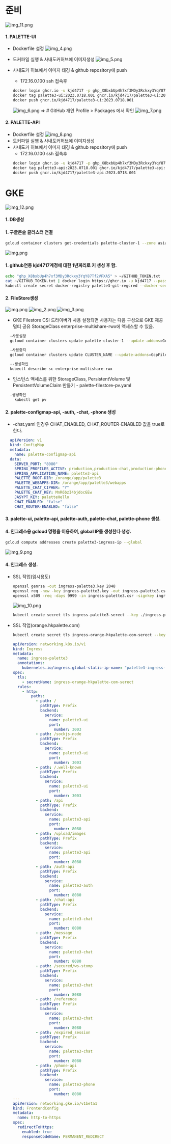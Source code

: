 # 준비
  ![img_11.png](assets/img_11.png)
#### 1. PALETTE-UI

  * Dockerfile 설정
  ![img_4.png](assets/img_4.png)

  * 도커파일 실행 & 사내도커허브에 이미지생성 
  ![img_5.png](assets/img_5.png)

  * 사내도커 허브에서 이미지 태깅 & github repository에 push
    - 172.16.0.100 ssh 접속후
    ```bash    
    docker login ghcr.io -u kjd4717 -p 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
    docker tag palette3-ui:2023.0718.001 ghcr.io/kjd4717/palette3-ui:2023.0718.001
    docker push ghcr.io/kjd4717/palette3-ui:2023.0718.001
    ```
    ![img_6.png](assets/img_6.png)
    => # GitHub 개인 Profile > Packages 에서 확인
    ![img_7.png](assets/img_7.png)

#### 2. PALETTE-API 
  * Dockerfile 설정
    ![img_8.png](assets/img_8.png)
  * 도커파일 실행 & 사내도커허브에 이미지생성
  * 사내도커 허브에서 이미지 태깅 & github repository에 push
    - 172.16.0.100 ssh 접속후    
    ```bash    
    docker login ghcr.io -u kjd4717 -p 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
    docker tag palette3-api:2023.0718.001 ghcr.io/kjd4717/palette3-api:2023.0718.001
    docker push ghcr.io/kjd4717/palette3-api:2023.0718.001
    ```

  
# GKE

  ![img_12.png](assets/img_12.png)

#### 1. DB생성

#### 1. 구글콘솔 클러스터 연결
  ```bash
  gcloud container clusters get-credentials palette-cluster-1 --zone asia-northeast3-b --project palette-393108
  ```
  ![img.png](assets/img1.png)

#### 1. github연동 kjd4717계정에 대한 1년짜리로 키 생성 후 함. 
  ```bash
  echo "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" > ~/GITHUB_TOKEN.txt 
  cat ~/GITHUB_TOKEN.txt | docker login https://ghcr.io -u kjd4717 --password-stdin    
  kubectl create secret docker-registry palette3-git-regcred --docker-server=ghcr.io --docker-username=kjd4717 --docker-password=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 --docker-email=jongdeog@gmail.com  
  ```  


#### 2. FileStore생성
  ![img.png](assets/img.png)
  ![img_2.png](assets/img_2.png)
  ![img_3.png](assets/img_3.png)

  * GKE Filestore CSI 드라이버가 사용 설정되면 사용자는 다음 구성으로 GKE 제공 멀티 공유 StorageClass enterprise-multishare-rwx에 액세스할 수 있음.
  ```bash
    -사용설정
    gcloud container clusters update palette-cluster-1 --update-addons=GcpFilestoreCsiDriver=ENABLED --location asia-northeast3-b
  
    -사용중지
    gcloud container clusters update CLUSTER_NAME --update-addons=GcpFilestoreCsiDriver=DISABLED --location asia-northeast3-b
  
    --생성확인
    kubectl describe sc enterprise-multishare-rwx
  
  ```
  * 인스턴스 액세스를 위한 StorageClass, PersistentVolume 및 PersistentVolumeClaim 만들기 - palette-filestore-pv.yaml
  ```bash
    -생성확인
      kubectl get pv
  ```

#### 2. palette-configmap-api, -auth, -chat, -phone 생성
  * -chat.yaml 인경우 CHAT_ENABLED, CHAT_ROUTER-ENABLED 값을 true로 한다.
  ```yaml
    apiVersion: v1
    kind: ConfigMap
    metadata:
      name: palette-configmap-api
    data:
      SERVER_PORT: "8080"
      SPRING_PROFILES_ACTIVE: production,production-chat,production-phone
      SPRING_APPLICATION_NAME: palette3-api
      PALETTE_ROOT-DIR: /orange/app/palette3
      PALETTE_WEBAPPS-DIR: /orange/app/palette3/webapps
      PALETTE_CHAT_CIPHER: "Y"
      PALETTE_CHAT_KEY: MnR6bzI4bjdocGEw
      JASYPT_KEY: paletteHello
      CHAT_ENABLED: "false"
      CHAT_ROUTER-ENABLED: "false"
  ```

#### 3. palette-ui, palette-api, palette-auth, palette-chat, palette-phone 생성.

#### 4. 인그레스용 gcloud 명령을 이용하여, global IP를 생성한다 생성.
  ```bash
  gcloud compute addresses create palette3-ingress-ip --global
  ```
![img_9.png](assets/img_9.png)


#### 4. 인그레스 생성. 
  * SSL 작업(임시용도)
    ```bash 
    openssl genrsa -out ingress-palette3.key 2048
    openssl req -new -key ingress-palette3.key -out ingress-palette3.csr
    openssl x509 -req -days 9999 -in ingress-palette3.csr -signkey ingress-palette3.key -out ingress-palette3.crt
    ```
    ![img_10.png](assets/img_10.png)
    
    ```bash
    kubectl create secret tls ingress-palette3-serect --key ./ingress-palette3.key --cert ./ingress-palette3.crt
    ```
* SSL 작업(orange.hkpalette.com)
  ```bash
  kubectl create secret tls ingress-orange-hkpalette-com-serect --key ./ssl/orange.hkpalette.com/private.pem --cert ./ssl/orange.hkpalette.com/cert.pem
  ```  
    ```yaml
    apiVersion: networking.k8s.io/v1
    kind: Ingress
    metadata:
      name: ingress-palette3
      annotations:
        kubernetes.io/ingress.global-static-ip-name: "palette3-ingress-ip"
    spec:
      tls:
        - secretName: ingress-orange-hkpalette-com-serect
      rules:
        - http:
            paths:
              - path: /
                pathType: Prefix
                backend:
                  service:
                    name: palette3-ui
                    port:
                      number: 3003
              - path: /sockjs-node
                pathType: Prefix
                backend:
                  service:
                    name: palette3-ui
                    port:
                      number: 3003
              - path: /.well-known
                pathType: Prefix
                backend:
                  service:
                    name: palette3-ui
                    port:
                      number: 3003
              - path: /api
                pathType: Prefix
                backend:
                  service:
                    name: palette3-api
                    port:
                      number: 8080
              - path: /upload/images
                pathType: Prefix
                backend:
                  service:
                    name: palette3-api
                    port:
                      number: 8080
              - path: /auth-api
                pathType: Prefix
                backend:
                  service:
                    name: palette3-auth
                    port:
                      number: 8080
              - path: /chat-api
                pathType: Prefix
                backend:
                  service:
                    name: palette3-chat
                    port:
                      number: 8080
              - path: /message
                pathType: Prefix
                backend:
                  service:
                    name: palette3-chat
                    port:
                      number: 8080
              - path: /secured/ws-stomp
                pathType: Prefix
                backend:
                  service:
                    name: palette3-chat
                    port:
                      number: 8080
              - path: /reference
                pathType: Prefix
                backend:
                  service:
                    name: palette3-chat
                    port:
                      number: 8080
              - path: /expired_session
                pathType: Prefix
                backend:
                  service:
                    name: palette3-chat
                    port:
                      number: 8080
              - path: /phone-api
                pathType: Prefix
                backend:
                  service:
                    name: palette3-phone
                    port:
                      number: 8080
    ---
    apiVersion: networking.gke.io/v1beta1
    kind: FrontendConfig
    metadata:
      name: http-to-https
    spec:
      redirectToHttps:
        enabled: true
        responseCodeName: PERMANENT_REDIRECT  
    ```
